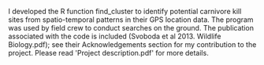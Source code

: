 I developed the R function find_cluster to identify potential carnivore kill sites from spatio-temporal patterns in their GPS location data. The program was used by field crew to conduct searches on the ground. The publication associated with the code is included (Svoboda et al 2013. Wildlife Biology.pdf); see their Acknowledgements section for my contribution to the project. Please read 'Project description.pdf' for more details.
